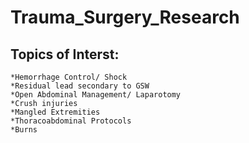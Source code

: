 # Trauma_Surgery_Research

## Topics of Interst:

    *Hemorrhage Control/ Shock
    *Residual lead secondary to GSW
    *Open Abdominal Management/ Laparotomy
    *Crush injuries
    *Mangled Extremities
    *Thoracoabdominal Protocols
    *Burns


